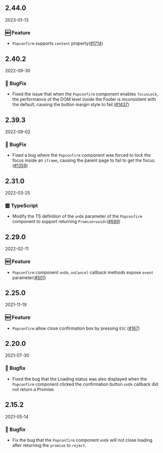 ## 2.44.0

2023-01-13

### 🆕 Feature

- `Popconfirm` supports `content` property([#1714](https://github.com/arco-design/arco-design/pull/1714))

## 2.40.2

2022-09-30

### 🐛 BugFix

- Fixed the issue that when the `Popconfirm` component enables `focusLock`, the performance of the DOM level inside the Footer is inconsistent with the default, causing the button margin style to fail.([#1437](https://github.com/arco-design/arco-design/pull/1437))

## 2.39.3

2022-09-02

### 🐛 BugFix

- Fixed a bug where the `Popconfirm` component was forced to lock the focus inside an `iframe`, causing the parent page to fail to get the focus.([#1359](https://github.com/arco-design/arco-design/pull/1359))

## 2.31.0

2022-03-25

### 🆎 TypeScript

- Modify the TS definition of the `onOk` parameter of the `Popconfirm` component to support returning `Promise<void>`([#689](https://github.com/arco-design/arco-design/pull/689))

## 2.29.0

2022-02-11

### 🆕 Feature

- `Popconfirm` component `onOk`, `onCancel` callback methods expose `event` parameter([#501](https://github.com/arco-design/arco-design/pull/501))

## 2.25.0

2021-11-19

### 🆕 Feature

- `Popconfirm` allow close confirmation box by pressing `ESC`.([#167](https://github.com/arco-design/arco-design/pull/167))

## 2.20.0

2021-07-30

### 🐛 Bugfix

- Fixed the bug that the Loading status was also displayed when the `Popconfirm` component clicked the confirmation button `onOk` callback did not return a Promise.

## 2.15.2

2021-05-14

### 🐛 Bugfix

- Fix the bug that the `Popconfirm` component `onOk` will not close loading after returning the `promise` to `reject`.

